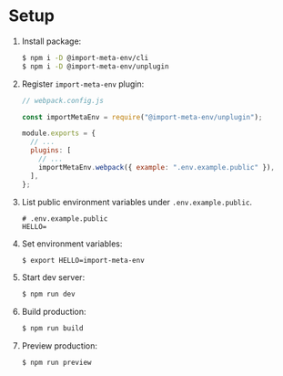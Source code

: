 # Setup

1. Install package:

   ```sh
   $ npm i -D @import-meta-env/cli
   $ npm i -D @import-meta-env/unplugin
   ```

1. Register `import-meta-env` plugin:

   ```js
   // webpack.config.js

   const importMetaEnv = require("@import-meta-env/unplugin");

   module.exports = {
     // ...
     plugins: [
       // ...
       importMetaEnv.webpack({ example: ".env.example.public" }),
     ],
   };
   ```

1. List public environment variables under `.env.example.public`.

   ```
   # .env.example.public
   HELLO=
   ```

1. Set environment variables:

   ```sh
   $ export HELLO=import-meta-env
   ```

1. Start dev server:

   ```sh
   $ npm run dev
   ```

1. Build production:

   ```sh
   $ npm run build
   ```

1. Preview production:

   ```sh
   $ npm run preview
   ```
